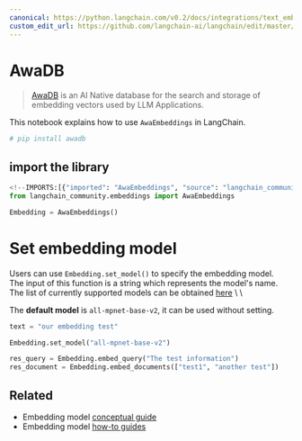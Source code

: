 ```yaml
---
canonical: https://python.langchain.com/v0.2/docs/integrations/text_embedding/awadb/
custom_edit_url: https://github.com/langchain-ai/langchain/edit/master/docs/docs/integrations/text_embedding/awadb.ipynb
---
```


# AwaDB

> [AwaDB](https://github.com/awa-ai/awadb) is an AI Native database for the search and storage of embedding vectors used by LLM Applications.

This notebook explains how to use `AwaEmbeddings` in LangChain.

```python
# pip install awadb
```

## import the library

```python
<!--IMPORTS:[{"imported": "AwaEmbeddings", "source": "langchain_community.embeddings", "docs": "https://api.python.langchain.com/en/latest/embeddings/langchain_community.embeddings.awa.AwaEmbeddings.html", "title": "AwaDB"}]-->
from langchain_community.embeddings import AwaEmbeddings
```

```python
Embedding = AwaEmbeddings()
```

# Set embedding model
Users can use `Embedding.set_model()` to specify the embedding model. \
The input of this function is a string which represents the model's name. \
The list of currently supported models can be obtained [here](https://github.com/awa-ai/awadb) \ \ 

The **default model** is `all-mpnet-base-v2`, it can be used without setting.

```python
text = "our embedding test"

Embedding.set_model("all-mpnet-base-v2")
```

```python
res_query = Embedding.embed_query("The test information")
res_document = Embedding.embed_documents(["test1", "another test"])
```

## Related

- Embedding model [conceptual guide](/docs/concepts/#embedding-models)
- Embedding model [how-to guides](/docs/how_to/#embedding-models)